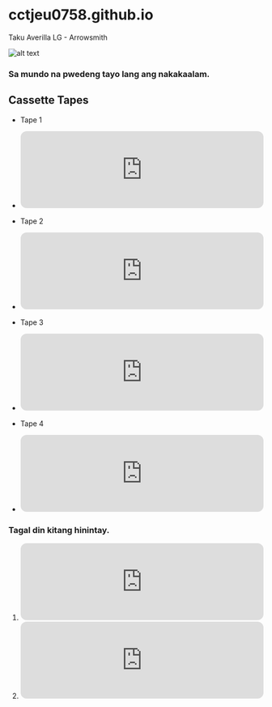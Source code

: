 # cctjeu0758.github.io
Taku Averilla
LG - Arrowsmith



![alt text](https://scontent.fwnp1-1.fna.fbcdn.net/v/t1.15752-9/323168322_588204303147430_6451055676139979207_n.jpg?_nc_cat=110&ccb=1-7&_nc_sid=ae9488&_nc_eui2=AeGl3IGPf-pquRnUAwKp2IIz2DipPdf3QcPYOKk91_dBw7zLqQHZ7zbwFM0eNQkIOpwbCg5Vb7H0wwL0k7XEbWFZ&_nc_ohc=nxIKi5RaZskAX-SHnz_&_nc_oc=AQlv0vTAk1k3Xrf9gOaRYmouORUOU27EIjLPK5LGybbvL1kdY_0xAGVtOYe8hNjgFfE&_nc_ht=scontent.fwnp1-1.fna&oh=03_AdR3w-CGCaWdIa3bblIwDwV8jocFxQUerB7buABcVF-Qqg&oe=63ECCF22)

### Sa mundo na pwedeng tayo lang ang nakakaalam.


## Cassette Tapes


- Tape 1
- <iframe style="border-radius:12px" src="https://open.spotify.com/embed/playlist/6snRLDiMZTEmdJ1IqAgM1U?utm_source=generator" width="100%" height="152" frameBorder="0" allowfullscreen="" allow="autoplay; clipboard-write; encrypted-media; fullscreen; picture-in-picture" loading="lazy"></iframe>

- Tape 2
- <iframe style="border-radius:12px" src="https://open.spotify.com/embed/playlist/77UbInlWBpJ7hnEKP22Kwm?utm_source=generator&theme=0" width="100%" height="152" frameBorder="0" allowfullscreen="" allow="autoplay; clipboard-write; encrypted-media; fullscreen; picture-in-picture" loading="lazy"></iframe>

- Tape 3
- <iframe style="border-radius:12px" src="https://open.spotify.com/embed/playlist/2i92zFMClFylKjhKUbPDdJ?utm_source=generator" width="100%" height="152" frameBorder="0" allowfullscreen="" allow="autoplay; clipboard-write; encrypted-media; fullscreen; picture-in-picture" loading="lazy"></iframe>

- Tape 4
- <iframe style="border-radius:12px" src="https://open.spotify.com/embed/playlist/6qKAbHrxXgnzxUtpYOIaS0?utm_source=generator" width="100%" height="152" frameBorder="0" allowfullscreen="" allow="autoplay; clipboard-write; encrypted-media; fullscreen; picture-in-picture" loading="lazy"></iframe>


### Tagal din kitang hinintay.

1. <iframe style="border-radius:12px" src="https://open.spotify.com/embed/playlist/4WaIJvK7hXVRhPljOOXY4J?utm_source=generator" width="100%" height="152" frameBorder="0" allowfullscreen="" allow="autoplay; clipboard-write; encrypted-media; fullscreen; picture-in-picture" loading="lazy"></iframe>
2. <iframe style="border-radius:12px" src="https://open.spotify.com/embed/playlist/1L0OF925rOXpK4f75Db1Va?utm_source=generator" width="100%" height="152" frameBorder="0" allowfullscreen="" allow="autoplay; clipboard-write; encrypted-media; fullscreen; picture-in-picture" loading="lazy"></iframe>




